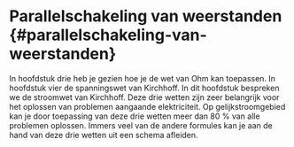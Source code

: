 # Parallelschakeling van weerstanden {#parallelschakeling-van-weerstanden}

In hoofdstuk drie heb je gezien hoe je de wet van Ohm kan toepassen. In hoofdstuk vier de spanningswet van Kirchhoff. In dit hoofdstuk bespreken we de stroomwet van Kirchhoff. Deze drie wetten zijn zeer belangrijk voor het oplossen van problemen aangaande elektriciteit. Op gelijkstroomgebied kan je door toepassing van deze drie wetten meer dan 80 % van alle problemen oplossen. Immers veel van de andere formules kan je aan de hand van deze drie wetten uit een schema afleiden.